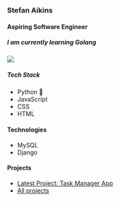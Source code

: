 ### Stefan Aikins
#### Aspiring Software Engineer
##### I am currently learning Golang

![](https://static.skillshare.com/uploads/video/thumbnails/fe3a634a98e53a8968672986207aec88/original)
##### Tech Stack
- Python :elephant:
- JavaScript
- CSS
- HTML

#### Technologies
- MySQL
- Django

#### Projects
- [Latest Project: Task Manager App]( https://github.com/Stefan-Aikins/finalCapstone)
- [All projects](https://github.com/Stefan-Aikins)
